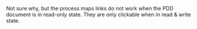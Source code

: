 Not sure why, but the process maps links do not work when the PDD document is in read-only state.
They are only clickable when in read & write state.